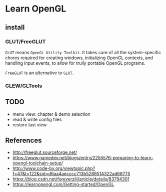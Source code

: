 # Learn OpenGL

## install

### GLUT/FreeGLUT

`GLUT` means `OpenGL Utility Toolkit`. It takes care of all the system-specific chores required for creating windows, initializing OpenGL contexts, and handling input events, to allow for trully portable OpenGL programs.

`FreeGLUT` is an alternative to `GLUT`. 

### GLEW/GLTools



## TODO

- menu view: chapter & demo selection
- read & write config files
- restore last view

## References

- <http://freeglut.sourceforge.net/>
- <https://www.gamedev.net/blogs/entry/2255576-preparing-to-learn-opengl-toolchain-setup/>
- <http://www.code-by.org/viewtopic.php?f=47&t=122&sid=d6aa4aecccc713b5288514322ad68775>
- <https://blog.csdn.net/foreverzili/article/details/83794301>
- <https://learnopengl.com/Getting-started/OpenGL>